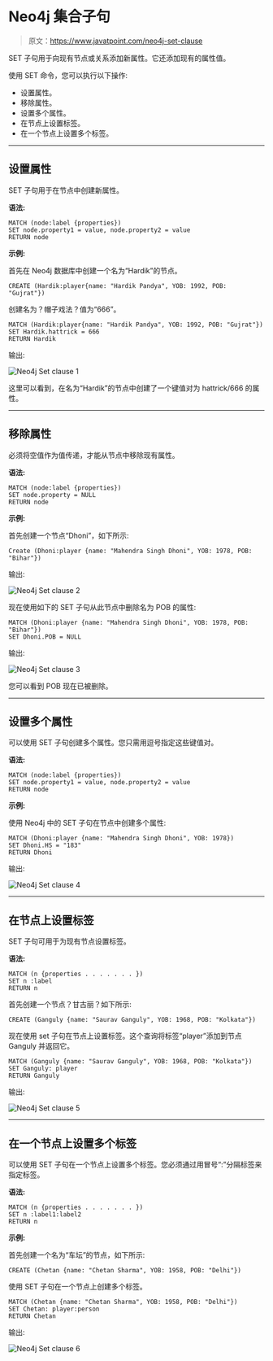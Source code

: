 # Neo4j 集合子句

> 原文：<https://www.javatpoint.com/neo4j-set-clause>

SET 子句用于向现有节点或关系添加新属性。它还添加现有的属性值。

使用 SET 命令，您可以执行以下操作:

*   设置属性。
*   移除属性。
*   设置多个属性。
*   在节点上设置标签。
*   在一个节点上设置多个标签。

* * *

## 设置属性

SET 子句用于在节点中创建新属性。

**语法:**

```
MATCH (node:label {properties}) 
SET node.property1 = value, node.property2 = value 
RETURN node

```

**示例:**

首先在 Neo4j 数据库中创建一个名为“Hardik”的节点。

```
CREATE (Hardik:player{name: "Hardik Pandya", YOB: 1992, POB: "Gujrat"})

```

创建名为？帽子戏法？值为“666”。

```
MATCH (Hardik:player{name: "Hardik Pandya", YOB: 1992, POB: "Gujrat"}) 
SET Hardik.hattrick = 666
RETURN Hardik

```

输出:

![Neo4j Set clause 1](img/aca94e5625a42e4e3f033c0767fc22c6.png)

这里可以看到，在名为“Hardik”的节点中创建了一个键值对为 hattrick/666 的属性。

* * *

## 移除属性

必须将空值作为值传递，才能从节点中移除现有属性。

**语法:**

```
MATCH (node:label {properties}) 
SET node.property = NULL 
RETURN node

```

**示例:**

首先创建一个节点“Dhoni”，如下所示:

```
Create (Dhoni:player {name: "Mahendra Singh Dhoni", YOB: 1978, POB: "Bihar"}) 

```

输出:

![Neo4j Set clause 2](img/4afe74c6ce7f6a0047d81a226febda6a.png)

现在使用如下的 SET 子句从此节点中删除名为 POB 的属性:

```
MATCH (Dhoni:player {name: "Mahendra Singh Dhoni", YOB: 1978, POB: "Bihar"}) 
SET Dhoni.POB = NULL 

```

输出:

![Neo4j Set clause 3](img/352c9cb962a4cb45971bb0f96452dc9c.png)

您可以看到 POB 现在已被删除。

* * *

## 设置多个属性

可以使用 SET 子句创建多个属性。您只需用逗号指定这些键值对。

**语法:**

```
MATCH (node:label {properties}) 
SET node.property1 = value, node.property2 = value 
RETURN node 

```

**示例:**

使用 Neo4j 中的 SET 子句在节点中创建多个属性:

```
MATCH (Dhoni:player {name: "Mahendra Singh Dhoni", YOB: 1978})  
SET Dhoni.HS = "183" 
RETURN Dhoni 

```

输出:

![Neo4j Set clause 4](img/60e1825115747da8fa7b5265ad57c958.png)

* * *

## 在节点上设置标签

SET 子句可用于为现有节点设置标签。

**语法:**

```
MATCH (n {properties . . . . . . . }) 
SET n :label 
RETURN n  

```

首先创建一个节点？甘古丽？如下所示:

```
CREATE (Ganguly {name: "Saurav Ganguly", YOB: 1968, POB: "Kolkata"})

```

现在使用 set 子句在节点上设置标签。这个查询将标签“player”添加到节点 Ganguly 并返回它。

```
MATCH (Ganguly {name: "Saurav Ganguly", YOB: 1968, POB: "Kolkata"}) 
SET Ganguly: player 
RETURN Ganguly 

```

输出:

![Neo4j Set clause 5](img/7342dc9e32e97f43e28513ea8307032f.png)

* * *

## 在一个节点上设置多个标签

可以使用 SET 子句在一个节点上设置多个标签。您必须通过用冒号“:”分隔标签来指定标签。

**语法:**

```
MATCH (n {properties . . . . . . . }) 
SET n :label1:label2 
RETURN n 

```

**示例:**

首先创建一个名为“车坛”的节点，如下所示:

```
CREATE (Chetan {name: "Chetan Sharma", YOB: 1958, POB: "Delhi"}) 

```

使用 SET 子句在一个节点上创建多个标签。

```
MATCH (Chetan {name: "Chetan Sharma", YOB: 1958, POB: "Delhi"}) 
SET Chetan: player:person 
RETURN Chetan   

```

输出:

![Neo4j Set clause 6](img/2e86641f6b9d4e541585e8c1822f528e.png)